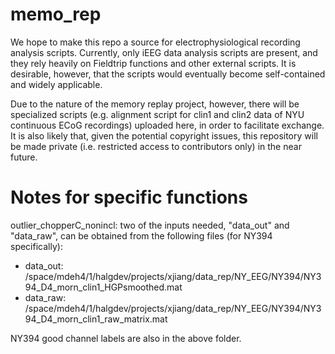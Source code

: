 memo_rep
========

We hope to make this repo a source for electrophysiological recording analysis scripts. Currently, only iEEG data analysis scripts are present, and they rely heavily on Fieldtrip functions and other external scripts. It is desirable, however, that the scripts would eventually become self-contained and widely applicable.

Due to the nature of the memory replay project, however, there will be specialized scripts (e.g. alignment script for clin1 and clin2 data of NYU continuous ECoG recordings) uploaded here, in order to facilitate exchange. It is also likely that, given the potential copyright issues, this repository will be made private (i.e. restricted access to contributors only) in the near future.

# Notes for specific functions

outlier\_chopperC\_nonincl: two of the inputs needed, "data\_out" and "data\_raw", can be obtained from the following files (for NY394 specifically):
- data\_out: /space/mdeh4/1/halgdev/projects/xjiang/data\_rep/NY\_EEG/NY394/NY394\_D4\_morn\_clin1\_HGPsmoothed.mat
- data\_raw: /space/mdeh4/1/halgdev/projects/xjiang/data\_rep/NY\_EEG/NY394/NY394\_D4\_morn\_clin1\_raw\_matrix.mat

NY394 good channel labels are also in the above folder.
